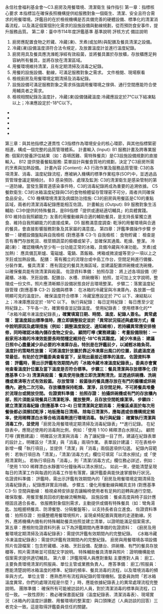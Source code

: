 永信社會福利基金會～C3.廚房及用餐環境、清潔衛生 操作指引
第一章：指標核心要求
本指標旨在確保長照機構提供給服務對象一個衛生、清潔、安全且符合需求的用餐環境。評鑑目的在於檢視機構是否具備完善的硬體設備、標準化的清潔消毒流程，以及滿足個案個別化需求的設施設備與動線規劃，從而預防食安事件，提升服務品質。
第二章：臺中市114年度評鑑基準
基準說明
評核方式
備註說明
1. 廚房應配置食物之貯藏、冷藏(凍)、烹煮(或加熱)與配膳及餐具清潔之設備。
2. 冷藏(凍)設備溫度須符合法令規定，及放置溫度計並進行溫度紀錄。
3. 廚房用具及餐具應洗滌乾淨經有效殺菌，並將餐具置於存放櫃，存放櫃應足夠容納所有餐具，並將存放在清潔區域。
4. 用餐環境維持清潔，且有定期清掃及消毒之紀錄。
5. 用餐的設施設備、動線，可滿足服務對象之需求。
文件檢閱、現場察看
1. 檢視廚房及用餐環境定期清掃及消毒紀錄。
2. 設施設備可滿足服務對象之需求係強調用餐環境之傢俱、通行空間應能符合使用輔具者之需求。
3. 檢視相關紀錄及溫度計，冷藏(凍)設備儲藏溫度:冷藏應設定於7℃以下結凍點以上；冷凍應設定於-18℃以下。

-
-
-
-
-












第三章：與其他指標之連貫性
C3指標作為環境安全的核心環節，與其他指標緊密相連，構成一個完整的品質管理體系。
計畫輸入 (Input):
B1 服務計畫及跨專業服務: 個案的營養評估結果（如：吞嚥困難、需特殊餐具）是C3設施設備規劃的直接輸入。
B12 提供營養餐點服務: 菜單設計與餐食質地的規劃，決定了C3廚房所需的烹煮與加熱設備。
計畫內容 (Content):
A3 行政作業及服務品質管理: C3的各項清潔、消毒、溫度紀錄流程，應被納入機構的標準作業程序(SOP)中，並透過品質管理會議定期檢討。
B3 感染預防、處理及監測: C3的清潔衛生是感染管制的第一道防線。當發生腸胃道感染事件時，C3的消毒紀錄將成為重要的追溯依據。
C5 餐飲衛生: C3的冰箱溫度紀錄與C5的食物檢體留存管理密不可分，兩者共同確保食品安全。
C10 機構環境清潔及病媒防治措施: C3的廚房與用餐區是C10的重點區域，兩者的清潔消毒紀錄應能相互佐證。
計畫輸出 (Output):
B9 服務對象生活輔助: C3中提供的特殊餐具，是B9指標「提供或連結適切輔具」的具體實踐。
B10 維持自我照顧能力: 友善的用餐動線與合適的輔助餐具，是支持長輩獨立進食、維持自我照顧能力的直接成果。
D5 服務滿意度調查: 乾淨的用餐環境與合適的餐具，會直接影響服務對象及其家屬的滿意度。
第四章：評鑑準備操作步驟
步驟一：硬體設備盤點與自我檢核 (對應基準 C3-1)
自我檢核：
食物貯藏： 檢查是否有專門存放乾貨、根莖類蔬菜的櫥櫃或架子，並確保其通風、乾燥、整潔。
冷藏(凍)： 確認機構內至少有一台功能正常的冰箱，具備冷藏與冷凍功能。
烹煮(或加熱)： 應具備瓦斯爐、電磁爐、電鍋、蒸飯箱、烤箱或微波爐等至少一項以上之烹飪或加熱設備。
配膳： 需有獨立的流理台或中島工作台，空間足夠進行備餐、分裝作業。
餐具清潔： 應有固定的餐具洗滌區域，並建議配置烘碗機或洗碗機，以確保餐具能有效清潔與殺菌。
佐證資料準備：
拍照存證： 將上述各項設備（貯藏櫃、冰箱、烹飪設備、配膳台、水槽、烘碗機等）拍照，並可加上文字說明，整理成一份文件。照片應清晰顯示設備狀態良好且環境整潔。
步驟二：落實溫度紀錄管理 (對應基準 C3-2)
設備與標準：
在冰箱的冷藏室與冷凍庫內，各放置一個明顯可見的溫度計。
確保溫度符合標準：冷藏室應設定於 7℃ 以下、凍結點以上；冷凍庫應設定於 -18℃ 以下。
執行與紀錄：
每日定時紀錄： 每日應至少定時紀錄上、下午各一次，確實檢查並記錄溫度。
使用紀錄表： 使用標準化的**「冰箱冷藏冷凍溫度紀錄表」**，確實填寫日期、時間、溫度、紀錄人簽名。
異常處理： 當溫度超出標準值時，應立即調整設定並於「異常狀況描述與處理方式」欄中說明原因及處理措施（例如：調整溫度設定、通知維修），若持續異常應安排檢修，同時確認冰箱內儲存食物之安全。
顧問叮嚀 (實務建議)：
考量設備限制： 一般家用冰箱的冷凍效能要長時間穩定維持在-18℃有其難度。
減少冷凍品： 建議日照中心盡量減少非必要的冷凍庫存品，特別是在評鑑前夕，以減輕冰箱負荷。
溫度計的策略性放置： 可將溫度計放置於靠近冷凍庫出風口的位置，該處溫度通常最低，有助於在評鑑委員查看當下，呈現出最接近標準的溫度。
佐證資料準備：
評鑑時，需出示評鑑有效期間內的「冰箱冷藏冷凍溫度紀錄表」。委員亦會實地查看溫度計位置及當下溫度是否符合標準。
步驟三：餐具清潔與存放標準化 (對應基準 C3-3)
清潔與殺菌： 餐具使用後應立即洗潔劑清洗，並透過烘碗機、洗碗機或煮沸等方式有效殺菌。
存放管理：
殺菌後的餐具應存放在有門的櫥櫃或烘碗機內，避免二次污染。
存放櫃應保持乾燥、潔淨，且空間足夠，不可將餐具堆疊於流理台或開放空間。
佐證資料準備：
拍照存證： 拍攝烘碗機或有門的存放櫃內部，照片須能呈現餐具已清潔乾淨、擺放整齊，且存放空間乾燥潔淨。
步驟四：建立清潔消毒紀錄 (對應基準 C3-4)
日常清潔與定期消毒：
用餐區桌面於每次用餐後都必須擦拭乾淨；地板應每日清掃。
除每日清潔外，應每週或依機構規定頻率，使用稀釋漂白水等合格消毒劑進行環境消毒。
執行與紀錄：
確實執行清潔與消毒工作，並使用**「廚房及用餐環境定期清掃及消毒紀錄表」**進行記錄。
在紀錄表中，應簡述使用的消毒劑比例，例如：「使用 1:100 稀釋漂白水擦拭」。
顧問叮嚀 (實務建議)：
明確區分清潔與消毒： 為了讓紀錄一目了然，建議在紀錄表單的設計上，明確區分「清潔」與「消毒」兩項作業。
表單設計建議： 可在表格中新增一欄「執行項目」，並提供「清潔」與「消毒」兩個選項供勾選。
紀錄內容範例：
若執行項目為「清潔」，「清潔/消毒方式」欄位可填寫「以清水擦拭」或「使用清潔劑」。
若執行項目為「消毒」，則「清潔/消毒方式」欄位務必詳述，例如：「使用 1:100 稀釋漂白水靜置10分鐘後再以清水擦拭」。
如此一來，便能清楚呈現每日的清潔工作與每週的消毒工作皆有落實，讓評鑑委員能快速掌握執行狀況。
佐證資料準備：
評鑑時，需出示評鑑有效期間內的「廚房及用餐環境定期清掃及消毒紀錄表」，紀錄應詳實且持續。
步驟五：優化用餐動線與輔具支持 (對應基準 C3-5)
空間與動線： 檢視桌椅安排是否讓輪椅使用者有足夠的迴轉與通行空間，確保取餐、用餐至餐具回收的動線流暢無礙。
設施設備：
餐桌高度與椅子設計應穩固且適合長者。
依服務對象個別需求，主動提供或備有特殊餐具（如：彎角湯匙、加粗握柄餐具、防滑餐墊、分隔餐盤等），以支持長者自立進食。
佐證資料準備：
拍照存證： 拍攝整體用餐環境照片，呈現桌椅配置與寬敞的走道動線。另外，應將機構內備有的特殊輔助餐具拍照並建立清單，以證明能滿足個案需求。
第五章：應檢附佐證資料列表
以下為評鑑期間內應準備的佐證資料：
《廚房及用餐環境定期清掃及消毒紀錄表》：需提供評鑑有效期間內的完整紀錄。
《冰箱冷藏冷凍溫度紀錄表》：需提供評鑑有效期間內的完整紀錄。
廚房與用餐環境各項設備照片佐證檔案：包含貯藏櫃、冰箱、烹飪設備、配膳台、烘碗機、有門的餐具存放櫃等，照片需清晰並可搭配文字說明。
特殊輔助餐具清單與照片：證明機構能依個案需求提供適切輔具。
第六章：評鑑現場人員應對重點
主要應對人員： 廚工、主要負責環境清潔的照服員、單位主管或業務負責人。
應答準備：
廚工/照服員： 應能清楚說明冰箱溫度的標準、紀錄的頻率、餐具消毒的流程，以及環境消毒的頻率與方式。
單位主管： 應熟悉所有流程與紀錄的管理機制。當委員詢問「若冰箱溫度異常，你們的處理流程是什麼？」時，應能依據紀錄表上的異常處理流程完整說明。
團隊準備： 確保所有可能被訪談的人員，對於清潔消毒的標準與流程，口徑一致。
一致性原則： 務必確保書面紀錄（溫度紀錄表、清潔消毒表）、現場實況（冰箱內的溫度計讀數、用餐環境的整潔度）與口頭陳述（人員訪談的回答）三者完全一致。這是取得評鑑委員信任的關鍵。
